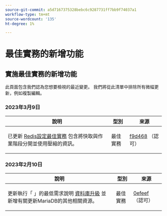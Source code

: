 ```yaml
---
source-git-commit: a5d7167375328bebc6c9287731ff7bb9f74037a1
workflow-type: tm+mt
source-wordcount: '135'
ht-degree: 1%

---
```

# 最佳實務的新增功能

## 實施最佳實務的新增功能

此頁面包含我們認為您想要檢視的最近變更。 我們將從此清單中排除所有微幅更新，例如複製編輯。

### 2023年3月9日

<table style="table-layout:auto;">
  <thead>
    <tr>
      <th>說明</th>
      <th>型別</th>
      <th>來源</th>
    </tr>
  </thead>
  <tbody>
    <tr>
      <td><p>已更新 <a href="https://experienceleague.adobe.com/docs/commerce-operations/implementation-playbook/best-practices/planning/redis-service-configuration.html">Redis設定最佳實務</a> 包含將快取與作業階段分開並使用壓縮的資訊。</p>
</td>
      <td>最佳實務</td>
      <td><a href="https://github.com/AdobeDocs/commerce-operations.en/commit/f9d46893a25569b9cb00b45ab285758b3b74b410">f9d468</a> （認可）</td>
    </tr>
  </tbody>
</table><!-- date_group -->

### 2023年2月10日

<table style="table-layout:auto;">
  <thead>
    <tr>
      <th>說明</th>
      <th>型別</th>
      <th>來源</th>
    </tr>
  </thead>
  <tbody>
    <tr>
      <td><p>更新執行「 」的最低需求說明 <a href="https://experienceleague.adobe.com/docs/commerce-operations/implementation-playbook/best-practices/maintenance/commerce-235-upgrade-prerequisites-mariadb.html">資料庫升級</a> 並新增有關更新MariaDB的其他相關資源。</p>
</td>
      <td>最佳實務</td>
      <td><a href="https://github.com/AdobeDocs/commerce-operations.en/commit/0efeef6f3d5276f42e4a67fe55f6108a399f45fb">0efeef</a> （認可）</td>
    </tr>
  </tbody>
</table><!-- date_group --><!-- month_group --><!-- year_group -->
